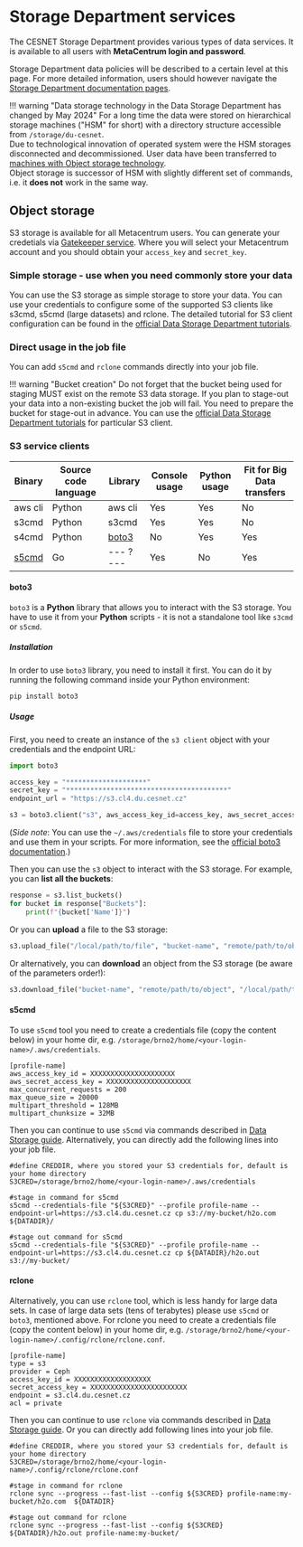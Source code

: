 # Storage Department services

The CESNET Storage Department provides various types of data services.
It is available to all users with **MetaCentrum login and password**.

Storage Department data policies will be described to a certain level at this page.
For more detailed information, users should however navigate the [Storage Department documentation pages](https://docs.du.cesnet.cz).

!!! warning "Data storage technology in the Data Storage Department has changed by May 2024"
    For a long time the data were stored on hierarchical storage machines ("HSM" for short) with a directory structure accessible from `/storage/du-cesnet`.<br/> Due to technological innovation of operated system were the HSM storages disconnected and decommissioned. User data have been transferred to [machines with Object storage technology](https://docs.du.cesnet.cz/en/object-storage-s3/s3-service).<br/> Object storage is successor of HSM with slightly different set of commands, i.e. it **does not** work in the same way.

## Object storage
S3 storage is available for all Metacentrum users.
You can generate your credetials via [Gatekeeper service](https://access.du.cesnet.cz/#/).
Where you will select your Metacentrum account and you should obtain your `access_key` and `secret_key`.

### Simple storage - use when you need commonly store your data

You can use the S3 storage as simple storage to store your data.
You can use your credentials to configure some of the supported S3 clients like s3cmd, s5cmd (large datasets) and rclone.
The detailed tutorial for S3 client configuration can be found in the [official Data Storage Department tutorials](https://docs.du.cesnet.cz/en/object-storage-s3/s3-clients).

### Direct usage in the job file
You can add `s5cmd` and `rclone` commands directly into your job file.

!!! warning "Bucket creation"
    Do not forget that the bucket being used for staging MUST exist on the remote S3 data storage. If you plan to stage-out your data into a non-existing bucket the job will fail. You need to prepare the bucket for stage-out in advance. You can use the [official Data Storage Department tutorials](https://docs.du.cesnet.cz/en/object-storage-s3/s3-clients) for particular S3 client.

### S3 service clients

| Binary          | Source code language | Library         | Console usage | Python usage | Fit for Big Data transfers |
|-----------------|----------------------|-----------------|---------------|--------------|----------------------------|
| aws cli         | Python               | aws cli         | Yes           | Yes          | No                         |
| s3cmd           | Python               | s3cmd           | Yes           | Yes          | No                         |
| s4cmd           | Python               | [boto3](#boto3) | No            | Yes          | Yes                        |
| [s5cmd](#s5cmd) | Go                   | --- ? ---       | Yes           | No           | Yes                        |

#### boto3

`boto3` is a **Python** library that allows you to interact with the S3 storage.
You have to use it from your **Python** scripts - it is not a standalone tool like `s3cmd` or `s5cmd`.

##### Installation

In order to use `boto3` library, you need to install it first.
You can do it by running the following command inside your Python environment:

```bash
pip install boto3
```

##### Usage

First, you need to create an instance of the `s3 client` object with your credentials and the endpoint URL:

```python
import boto3

access_key = "********************"
secret_key = "****************************************"
endpoint_url = "https://s3.cl4.du.cesnet.cz"

s3 = boto3.client("s3", aws_access_key_id=access_key, aws_secret_access_key=secret_key, endpoint_url=endpoint_url)
```

(*Side note*: You can use the `~/.aws/credentials` file to store your credentials and use them in your scripts.
For more information, see the [official boto3 documentation](https://boto3.amazonaws.com/v1/documentation/api/latest/guide/credentials.html).)

Then you can use the `s3` object to interact with the S3 storage.
For example, you can **list all the buckets**:

```python
response = s3.list_buckets()
for bucket in response["Buckets"]:
    print(f"{bucket['Name']}")
```

Or you can **upload** a file to the S3 storage:

```python
s3.upload_file("/local/path/to/file", "bucket-name", "remote/path/to/object")
```

Or alternatively, you can **download** an object from the S3 storage (be aware of the parameters order!):

```python
s3.download_file("bucket-name", "remote/path/to/object", "/local/path/to/file")
```

#### s5cmd

To use `s5cmd` tool you need to create a credentials file (copy the content below) in your home dir, e.g. `/storage/brno2/home/<your-login-name>/.aws/credentials`.

```
[profile-name]
aws_access_key_id = XXXXXXXXXXXXXXXXXXXXX
aws_secret_access_key = XXXXXXXXXXXXXXXXXXXXX
max_concurrent_requests = 200
max_queue_size = 20000
multipart_threshold = 128MB
multipart_chunksize = 32MB
```

Then you can continue to use `s5cmd` via commands described in [Data Storage guide](https://docs.du.cesnet.cz/en/object-storage-s3/s5cmd).
Alternatively, you can directly add the following lines into your job file.

```
#define CREDDIR, where you stored your S3 credentials for, default is your home directory
S3CRED=/storage/brno2/home/<your-login-name>/.aws/credentials

#stage in command for s5cmd
s5cmd --credentials-file "${S3CRED}" --profile profile-name --endpoint-url=https://s3.cl4.du.cesnet.cz cp s3://my-bucket/h2o.com ${DATADIR}/

#stage out command for s5cmd
s5cmd --credentials-file "${S3CRED}" --profile profile-name --endpoint-url=https://s3.cl4.du.cesnet.cz cp ${DATADIR}/h2o.out s3://my-bucket/
```

#### rclone

Alternatively, you can use `rclone` tool, which is less handy for large data sets.
In case of large data sets (tens of terabytes) please use `s5cmd` or `boto3`, mentioned above.
For rclone you need to create a credentials file (copy the content below) in your home dir, e.g. `/storage/brno2/home/<your-login-name>/.config/rclone/rclone.conf`.

```
[profile-name]
type = s3
provider = Ceph
access_key_id = XXXXXXXXXXXXXXXXXXX
secret_access_key = XXXXXXXXXXXXXXXXXXXXXXXX
endpoint = s3.cl4.du.cesnet.cz
acl = private
```

Then you can continue to use `rclone` via commands described in [Data Storage guide](https://docs.du.cesnet.cz/en/object-storage-s3/rclone).
Or you can directly add following lines into your job file.

```
#define CREDDIR, where you stored your S3 credentials for, default is your home directory
S3CRED=/storage/brno2/home/<your-login-name>/.config/rclone/rclone.conf

#stage in command for rclone
rclone sync --progress --fast-list --config ${S3CRED} profile-name:my-bucket/h2o.com  ${DATADIR}

#stage out command for rclone
rclone sync --progress --fast-list --config ${S3CRED} ${DATADIR}/h2o.out profile-name:my-bucket/
```
